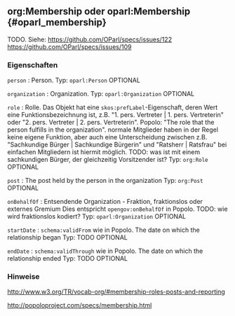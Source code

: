 org:Membership oder oparl:Membership {#oparl_membership}
------------------------------------

TODO. Siehe:
https://github.com/OParl/specs/issues/122
https://github.com/OParl/specs/issues/109

### Eigenschaften

`person`
:   Person.
    Typ: `oparl:Person` 
    OPTIONAL
    
`organization`
:   Organization.
    Typ: `oparl:Organization`
    OPTIONAL

`role`
:   Rolle. Das Objekt hat eine `skos:prefLabel`-Eigenschaft,
    deren Wert eine Funktionsbezeichnung ist, z.B.
    "1. pers. Vertreter | 1. pers. Vertreterin" oder "2. pers. Vertreter | 2. pers. Vertreterin".
    Popolo: "The role that the person fulfills in the organization".
    normale Mitglieder haben in der Regel keine eigene Funktion, aber auch eine Unterscheidung zwischen z.B.
    "Sachkundige Bürger | Sachkundige Bürgerin" und "Ratsherr | Ratsfrau" bei einfachen Mitgliedern ist hiermit möglich.
    TODO: was ist mit einem sachkundigen Bürger, der gleichzeitig Vorsitzender ist?
    Typ: `org:Role`
    OPTIONAL

`post`
:   The post held by the person in the organization
    Typ: `org:Post`
    OPTIONAL

`onBehalfOf`
:   Entsendende Organization - Fraktion, fraktionslos oder externes Gremium
    Dies entspricht `opengov:onBehalfOf` in Popolo.
    TODO: wie wird fraktionslos kodiert?
    Typ: `oparl:Organization`
    OPTIONAL

`startDate`
:   `schema:validFrom` wie in Popolo. The date on which the relationship began
    Typ: TODO
    OPTIONAL

`endDate`
:   `schema:validThrough` wie in Popolo. The date on which the relationship ended
    Typ: TODO
    OPTIONAL

### Hinweise

http://www.w3.org/TR/vocab-org/#membership-roles-posts-and-reporting

http://popoloproject.com/specs/membership.html
